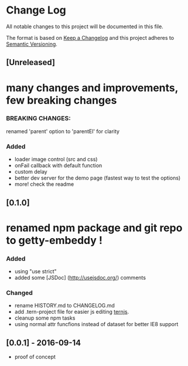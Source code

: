 # Change Log
All notable changes to this project will be documented in this file.

The format is based on [Keep a Changelog](http://keepachangelog.com/) 
and this project adheres to [Semantic Versioning](http://semver.org/).

## [Unreleased]
# many changes and improvements, few breaking changes

### BREAKING CHANGES:
renamed 'parent' option to 'parentEl' for clarity

### Added
- loader image control (src and css)
- onFail callback with default function
- custom delay
- better dev server for the demo page (fastest way to test the options)
- more! check the readme

## [0.1.0]
# renamed npm package and git repo to getty-embeddy !
### Added
- using "use strict"
- added some [JSDoc] (http://usejsdoc.org/) comments

### Changed
- rename HISTORY.md to CHANGELOG.md
- add .tern-project file for easier js editing [ternjs](http://ternjs.net/).
- cleanup some npm tasks
- using normal attr funcfions instead of dataset for better IE8 support

## [0.0.1] - 2016-09-14
- proof of concept
